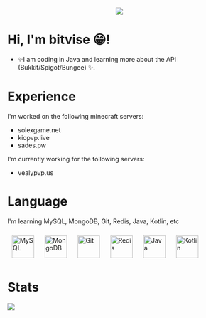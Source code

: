 <h1 align="center">
  <a href="#">
    <img align="center" src="https://readme-typing-svg.herokuapp.com?color=FFFFFF&center=true&vCenter=true&width=600&height=100&lines=Hi+there!;My+name+is+bitvise.;I+am+a+Minecraft+Developer." />
  </a>
  <br>
</h1>

# Hi, I'm bitvise 😁!
* ✨I am coding in Java and learning more about the API (Bukkit/Spigot/Bungee) ✨.

# Experience
I'm worked on the following minecraft servers:
* solexgame.net
* kiopvp.live
* sades.pw

I'm currently working for the following servers:
* vealypvp.us

# Language
I'm learning MySQL, MongoDB, Git, Redis, Java, Kotlin, etc

<div align="left">  
<img style="margin: 10px" src="https://profilinator.rishav.dev/skills-assets/mysql-original-wordmark.svg" alt="MySQL" height="50" />  
<img style="margin: 10px" src="https://profilinator.rishav.dev/skills-assets/mongodb-original-wordmark.svg" alt="MongoDB" height="50" />  
<img style="margin: 10px" src="https://profilinator.rishav.dev/skills-assets/git-scm-icon.svg" alt="Git" height="50" />  
<img style="margin: 10px" src="https://profilinator.rishav.dev/skills-assets/redis-original-wordmark.svg" alt="Redis" height="50" />  
<img style="margin: 10px" src="https://profilinator.rishav.dev/skills-assets/java-original-wordmark.svg" alt="Java" height="50" />  
<img style="margin: 10px" src="https://profilinator.rishav.dev/skills-assets/kotlinlang-icon.svg" alt="Kotlin" height="50" />  
</div>

# Stats
<a href="https://github.com/pichedev">
  <img align="left" src="https://github-readme-stats.vercel.app/api?username=bitvise&show_icons=true&count_private=true&bg_color=45,000000,161ba7,00add0&title_color=fff&text_color=fff" />
</a>
